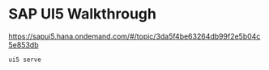 # SAP UI5 Walkthrough

https://sapui5.hana.ondemand.com/#/topic/3da5f4be63264db99f2e5b04c5e853db


```
ui5 serve
```
